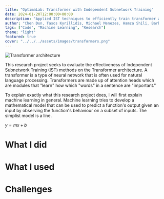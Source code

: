 ```yaml
---
title: "OptimaLab: Transformer with Independent Subnetwork Training"
date: 2024-01-20T12:00:00+00:00
description: "Applied IST techniques to efficiently train transformer architectures in a distributed scenario."
author: "Chen Dun, Tasos Kyrillidis, Michael Menezes, Hamza Shili, Barbara Su"
tags: ["Code", "Machine Learning", "Research"]
theme: "light"
featured: true
cover: "../../../assets/images/transformers.png"
---
```

![Transformer architecture](/assets/images/transformers.png)

<!-- Link to [REPO](https://github.com/Menezmic21/leetcode-submissions). -->

<!-- Descriptive paragraph of project -->
This research project seeks to evaluate the effectiveness of Independent Subnetwork Training (IST) methods on the Transformer architecture. A transformer is a type of neural network that is often used for natural language processing. Transformers are made up of attention heads which are modules that "learn" how which "words" in a sentence are "important." 

To explain exactly what this research project does, I will first explain machine learning in general. Machine learning tries to develop a mathematical model that can be used to predict a function's output given an input by observing the function's behaviour on a subset of inputs. The simplist model is a line. 

$y = mx + b$

# What I did

# What I used

# Challenges